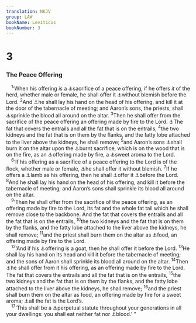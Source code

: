 ```yaml
---
translation: NKJV
group: LAW
bookName: Leviticus 
bookNumber: 3
---
```


<div class="title"><h1>3</h1><h3>The Peace Offering</h3></div>
<span class="verse le_3_1"> <sup>1</sup>‘When his offering <i>is</i> a <a data-toggle="tooltip" data-placement="bottom" title="Lev. 7:11, 29">⚓</a>sacrifice of a peace offering, if he offers <i>it</i> of the herd, whether male or female, he shall offer it <a data-toggle="tooltip" data-placement="bottom" title="Lev. 1:3; 22:20–24">⚓</a>without blemish before the Lord. </span>
<span class="verse le_3_2"><sup>2</sup>And <a data-toggle="tooltip" data-placement="bottom" title="Ex. 29:10, 11, 16, 20; Lev. 1:4, 5; 16:21">⚓</a>he shall lay his hand on the head of his offering, and kill it at the door of the tabernacle of meeting; and Aaron’s sons, the priests, shall <a data-toggle="tooltip" data-placement="bottom" title="Lev. 1:5">⚓</a>sprinkle the blood all around on the altar. </span>
<span class="verse le_3_3"><sup>3</sup>Then he shall offer from the sacrifice of the peace offering an offering made by fire to the Lord. <a data-toggle="tooltip" data-placement="bottom" title="Ex. 29:13, 22; Lev. 1:8; 3:16; 4:8, 9">⚓</a>The fat that covers the entrails and all the fat that is on the entrails, </span>
<span class="verse le_3_4"><sup>4</sup>the two kidneys and the fat that is on them by the flanks, and the fatty lobe attached to the liver above the kidneys, he shall remove; </span>
<span class="verse le_3_5"><sup>5</sup>and Aaron’s sons <a data-toggle="tooltip" data-placement="bottom" title="Ex. 29:13; Lev. 6:12; 7:28–34">⚓</a>shall burn it on the altar upon the <a data-toggle="tooltip" data-placement="bottom" title="2 Chr. 35:14">⚓</a>burnt sacrifice, which is on the wood that is on the fire, as an <a data-toggle="tooltip" data-placement="bottom" title="Num. 28:3–10">⚓</a>offering made by fire, a <a data-toggle="tooltip" data-placement="bottom" title="Num. 15:8–10">⚓</a>sweet aroma to the Lord.<br/></span>
<span class="verse le_3_6"> <sup>6</sup>‘If his offering as a sacrifice of a peace offering to the Lord is of the flock, whether male or female, <a data-toggle="tooltip" data-placement="bottom" title="Lev. 3:1; 22:20–24">⚓</a>he shall offer it without blemish. </span>
<span class="verse le_3_7"><sup>7</sup>If he offers a <a data-toggle="tooltip" data-placement="bottom" title="Num. 15:4, 5">⚓</a>lamb as his offering, then he shall <a data-toggle="tooltip" data-placement="bottom" title="1 Kin. 8:62">⚓</a>offer it <a data-toggle="tooltip" data-placement="bottom" title="Lev. 17:8, 9">⚓</a>before the Lord. </span>
<span class="verse le_3_8"><sup>8</sup>And he shall lay his hand on the head of his offering, and kill it before the tabernacle of meeting; and Aaron’s sons shall sprinkle its blood all around on the altar.<br/></span>
<span class="verse le_3_9"> <sup>9</sup>‘Then he shall offer from the sacrifice of the peace offering, as an offering made by fire to the Lord, its fat and the whole fat tail which he shall remove close to the backbone. And the fat that covers the entrails and all the fat that is on the entrails, </span>
<span class="verse le_3_10"><sup>10</sup>the two kidneys and the fat that is on them by the flanks, and the fatty lobe attached to the liver above the kidneys, he shall remove; </span>
<span class="verse le_3_11"><sup>11</sup>and the priest shall burn them on the altar as <a data-toggle="tooltip" data-placement="bottom" title="Lev. 21:6, 8, 17, 21, 22; 22:25; Num. 28:2; (Ezek. 44:7; Mal. 1:7, 12)">⚓</a>food, an offering made by fire to the Lord.<br/></span>
<span class="verse le_3_12"> <sup>12</sup>‘And if his <a data-toggle="tooltip" data-placement="bottom" title="Num. 15:6–11">⚓</a>offering is a goat, then he shall offer it before the Lord. </span>
<span class="verse le_3_13"><sup>13</sup>He shall lay his hand on its head and kill it before the tabernacle of meeting; and the sons of Aaron shall sprinkle its blood all around on the altar. </span>
<span class="verse le_3_14"><sup>14</sup>Then <a data-toggle="tooltip" data-placement="bottom" title="Lev. 3:1, 7">⚓</a>he shall offer from it his offering, as an offering made by fire to the Lord. The fat that covers the entrails and all the fat that is on the entrails, </span>
<span class="verse le_3_15"><sup>15</sup>the two kidneys and the fat that is on them by the flanks, and the fatty lobe attached to the liver above the kidneys, he shall remove; </span>
<span class="verse le_3_16"><sup>16</sup>and the priest shall burn them on the altar as food, an offering made by fire for a sweet aroma; <a data-toggle="tooltip" data-placement="bottom" title="Lev. 7:23–25; 1 Sam. 2:15; 2 Chr. 7:7">⚓</a>all the fat is the Lord’s.<br/></span>
<span class="verse le_3_17"> <sup>17</sup>‘This shall be a <a data-toggle="tooltip" data-placement="bottom" title="Lev. 6:18; 7:36; 17:7; 23:14">⚓</a>perpetual statute throughout your generations in all your dwellings: you shall eat neither fat nor <a data-toggle="tooltip" data-placement="bottom" title="Gen. 9:4; Lev. 7:23, 26; 17:10, 14; 1 Sam. 14:33">⚓</a>blood.’ ”<br/></span>
